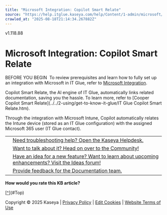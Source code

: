 ```yaml
---
title: "Microsoft Integration: Copilot Smart Relate"
source: "https://help.itglue.kaseya.com/help/Content/1-admin/microsoft/microsoft-copilot-smart-relate.html"
crawled_at: "2025-08-18T21:14:34.267882Z"
---
```


v1.118.88

# Microsoft Integration: Copilot Smart Relate

BEFORE YOU BEGIN  To review prerequisites and learn how to fully set up an integration with Microsoft in IT Glue, refer to [Microsoft Integration](microsoft-integration.html).

Copilot Smart Relate, the AI engine of IT Glue, automatically links related documentation, saving you the hassle. To learn more, refer to [Cooper Copilot Smart Relate](../../2-using/get-to-know-it-glue/IT Glue Copilot Smart Relate.htm).

Through the integration with Microsoft Intune, Copilot automatically relates the Intune device (stored as an IT Glue configuration) with the assigned Microsoft 365 user (IT Glue contact).

|  |  |
| --- | --- |
|  | [Need troubleshooting help? Open the Kaseya Helpdesk.](https://helpdesk.kaseya.com/) |
|  | [Want to talk about it? Head on over to the Community!](https://community.kaseya.com/it-operations) |
|  | [Have an idea for a new feature? Want to learn about upcoming enhancements? Visit the Ideas forum!](https://community.kaseya.com/ideas/categories/ITGlue-ideas-portal) |
|  | [Provide feedback for the Documentation team.](javascript:(function()%7BSendLinkByMail()%3B%7D)()%3B) |

**How would you rate this KB article?**

[[^](#Top)](#Top)

Copyright © 2025 Kaseya | [Privacy Policy](https://www.kaseya.com/legal/kaseya-privacy-statement/) | [Edit Cookies](#) | [Website Terms of Use](https://www.kaseya.com/legal/website-terms-of-use/)
